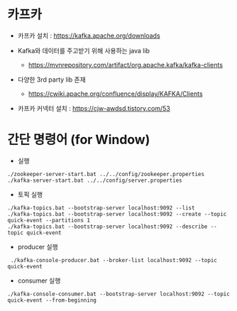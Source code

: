 # 카프카
- 카프카 설치 : https://kafka.apache.org/downloads
- Kafka와 데이터를 주고받기 위해 사용하는 java lib
    - https://mvnrepository.com/artifact/org.apache.kafka/kafka-clients
- 다양한 3rd party lib 존재
    - https://cwiki.apache.org/confluence/display/KAFKA/Clients

 - 카프카 커넥터 설치 : https://cjw-awdsd.tistory.com/53
 
 
 # 간단 명령어 (for Window)

- 실행
```
./zookeeper-server-start.bat ../../config/zookeeper.properties
./kafka-server-start.bat ../../config/server.properties
```

- 토픽 실행
```
./kafka-topics.bat --bootstrap-server localhost:9092 --list
./kafka-topics.bat --bootstrap-server localhost:9092 --create --topic quick-event --partitions 1
./kafka-topics.bat --bootstrap-server localhost:9092 --describe --topic quick-event
```

- producer 실행
```
 ./kafka-console-producer.bat --broker-list localhost:9092 --topic quick-event
```
- consumer 실행
```
./kafka-console-consumer.bat --bootstrap-server localhost:9092 --topic quick-event --from-beginning
```
